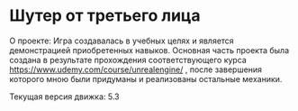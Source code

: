 # Шутер от третьего лица

О проекте: Игра создавалась в учебных целях и является демонстрацией приобретенных навыков. 
Основная часть проекта была создана в результате прохождения соответствующего курса https://www.udemy.com/course/unrealengine/ , после завершения которого мною были придуманы и реализованы остальные механики.

Текущая версия движка: 5.3
